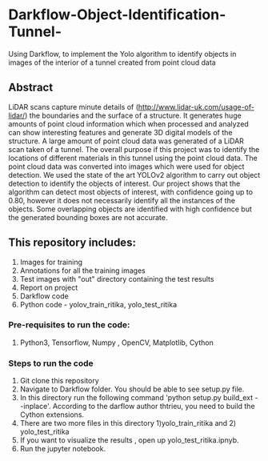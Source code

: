 # Darkflow-Object-Identification-Tunnel-
Using Darkflow, to implement the Yolo algorithm to identify objects in images of the interior of a tunnel created from point cloud data

## Abstract
LiDAR scans capture minute details of (http://www.lidar-uk.com/usage-of-lidar/) the boundaries and the surface of a structure. It generates huge amounts of point cloud information which when processed and analyzed can show interesting features and generate 3D digital models of the structure. A large amount of point cloud data was generated of a LiDAR scan taken of a tunnel.
The overall purpose if this project was to identify the locations of different materials in this tunnel using the point cloud data. The point cloud data was converted into images which were used for object detection. We used the state of the art YOLOv2 algorithm to carry out object detection to identify the objects of interest. Our project shows that the algorithm can detect most objects of interest, with confidence going up to 0.80, however it does not necessarily identify all the instances of the objects. Some overlapping objects are identified with high confidence but the generated bounding boxes are not accurate.

## This repository includes:
1. Images for training
2. Annotations for all the training images
3. Test images with "out" directory containing the test results
4. Report on project
5. Darkflow code 
6. Python code - yolov_train_ritika, yolo_test_ritika                                       

### Pre-requisites to run the code:
1. Python3, Tensorflow, Numpy , OpenCV, Matplotlib, Cython

### Steps to run the code
1. Git clone this repository
2. Navigate to Darkflow folder. You should be able to see setup.py file.
3. In this directory run the following command 'python setup.py build_ext --inplace'. According to the darflow author thtrieu, you need to    build the Cython extensions. 
2. There are two more files in this directory 1)yolo_train_ritika and 2) yolo_test_ritika
3. If you want to visualize the results , open up yolo_test_ritika.ipnyb.  
4. Run the jupyter notebook.
 
 


